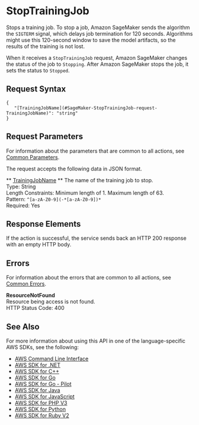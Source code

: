 # StopTrainingJob<a name="API_StopTrainingJob"></a>

Stops a training job\. To stop a job, Amazon SageMaker sends the algorithm the `SIGTERM` signal, which delays job termination for 120 seconds\. Algorithms might use this 120\-second window to save the model artifacts, so the results of the training is not lost\. 

When it receives a `StopTrainingJob` request, Amazon SageMaker changes the status of the job to `Stopping`\. After Amazon SageMaker stops the job, it sets the status to `Stopped`\.

## Request Syntax<a name="API_StopTrainingJob_RequestSyntax"></a>

```
{
   "[TrainingJobName](#SageMaker-StopTrainingJob-request-TrainingJobName)": "string"
}
```

## Request Parameters<a name="API_StopTrainingJob_RequestParameters"></a>

For information about the parameters that are common to all actions, see [Common Parameters](CommonParameters.md)\.

The request accepts the following data in JSON format\.

 ** [TrainingJobName](#API_StopTrainingJob_RequestSyntax) **   <a name="SageMaker-StopTrainingJob-request-TrainingJobName"></a>
The name of the training job to stop\.  
Type: String  
Length Constraints: Minimum length of 1\. Maximum length of 63\.  
Pattern: `^[a-zA-Z0-9](-*[a-zA-Z0-9])*`   
Required: Yes

## Response Elements<a name="API_StopTrainingJob_ResponseElements"></a>

If the action is successful, the service sends back an HTTP 200 response with an empty HTTP body\.

## Errors<a name="API_StopTrainingJob_Errors"></a>

For information about the errors that are common to all actions, see [Common Errors](CommonErrors.md)\.

 **ResourceNotFound**   
Resource being access is not found\.  
HTTP Status Code: 400

## See Also<a name="API_StopTrainingJob_SeeAlso"></a>

For more information about using this API in one of the language\-specific AWS SDKs, see the following:
+  [AWS Command Line Interface](https://docs.aws.amazon.com/goto/aws-cli/sagemaker-2017-07-24/StopTrainingJob) 
+  [AWS SDK for \.NET](https://docs.aws.amazon.com/goto/DotNetSDKV3/sagemaker-2017-07-24/StopTrainingJob) 
+  [AWS SDK for C\+\+](https://docs.aws.amazon.com/goto/SdkForCpp/sagemaker-2017-07-24/StopTrainingJob) 
+  [AWS SDK for Go](https://docs.aws.amazon.com/goto/SdkForGoV1/sagemaker-2017-07-24/StopTrainingJob) 
+  [AWS SDK for Go \- Pilot](https://docs.aws.amazon.com/goto/SdkForGoPilot/sagemaker-2017-07-24/StopTrainingJob) 
+  [AWS SDK for Java](https://docs.aws.amazon.com/goto/SdkForJava/sagemaker-2017-07-24/StopTrainingJob) 
+  [AWS SDK for JavaScript](https://docs.aws.amazon.com/goto/AWSJavaScriptSDK/sagemaker-2017-07-24/StopTrainingJob) 
+  [AWS SDK for PHP V3](https://docs.aws.amazon.com/goto/SdkForPHPV3/sagemaker-2017-07-24/StopTrainingJob) 
+  [AWS SDK for Python](https://docs.aws.amazon.com/goto/boto3/sagemaker-2017-07-24/StopTrainingJob) 
+  [AWS SDK for Ruby V2](https://docs.aws.amazon.com/goto/SdkForRubyV2/sagemaker-2017-07-24/StopTrainingJob) 